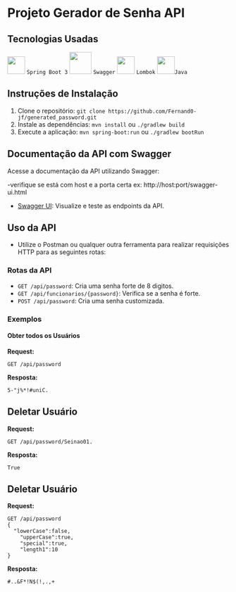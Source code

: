 # Projeto Gerador de Senha API

## Tecnologias Usadas
<img src="https://cdn.jsdelivr.net/gh/devicons/devicon/icons/spring/spring-original.svg" height="40" width="40"/>  `Spring Boot 3`
<img src="https://www.svgrepo.com/show/374111/swagger.svg" width="50" height="50">  `Swagger`
<img src="https://raw.githubusercontent.com/projectlombok/lombok/f3a4b1b4151a9dd1646f1b170c17f5f29903f45a/src/installer/lombok/installer/lombok.svg" width="40" height="40">  `Lombok`
<img src="https://cdn.jsdelivr.net/gh/devicons/devicon/icons/java/java-original.svg" width="40" height="40"/>`Java`
## Instruções de Instalação

1. Clone o repositório: `git clone https://github.com/Fernand0-jf/generated_password.git`
3. Instale as dependências: `mvn install` ou `./gradlew build`
4. Execute a aplicação: `mvn spring-boot:run` ou `./gradlew bootRun`


## Documentação da API com Swagger

Acesse a documentação da API utilizando Swagger:

-verifique se está com host e a porta certa ex: http://host:port/swagger-ui.html
- [Swagger UI](http://localhost:8080/swagger-ui.html): Visualize e teste as endpoints da API.

## Uso da API

- Utilize o Postman ou qualquer outra ferramenta para realizar requisições HTTP para as seguintes rotas:

### Rotas da API

- `GET /api/password`: Cria uma senha forte de 8 digitos.
- `GET /api/funcionarios/{password}`: Verifica se a senha é forte.
- `POST /api/password`: Cria uma senha customizada.

### Exemplos


#### Obter todos os Usuários

**Request:**
```http
GET /api/password
```
**Resposta:**
```http
5-"j%*!#uniC.
```
## Deletar Usuário

**Request:**
```http
GET /api/password/Seinao01.
```
**Resposta:**
```http
True
```
## Deletar Usuário

**Request:**
```http
GET /api/password
{
  "lowerCase":false,
	"upperCase":true,
	"special":true,
	"length1":10
}
```
**Resposta:**

```http
#..&F*!N$(!,.,+
```
